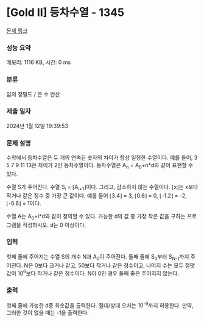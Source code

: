 # [Gold II] 등차수열 - 1345 

[문제 링크](https://www.acmicpc.net/problem/1345) 

### 성능 요약

메모리: 1116 KB, 시간: 0 ms

### 분류

임의 정밀도 / 큰 수 연산

### 제출 일자

2024년 1월 12일 19:39:53

### 문제 설명

<p>수학에서 등차수열은 두 개의 연속된 숫자의 차이가 항상 일정한 수열이다. 예를 들어, 3 5 7 9 11 13은 차이가 2인 등차수열이다. 등차수열은 A<sub>n</sub> = A<sub>0</sub>+n*d와 같이 표현할 수 있다.</p>

<p>수열 S가 주어진다. 수열 S<sub>i</sub> = ⌊A<sub>i+1</sub>⌋이다. 그리고, 감소하지 않는 수열이다. ⌊x⌋는 x보다 작거나 같은 정수 중 가장 큰 값이다. 예를 들어 ⌊3.4⌋ = 3, ⌊0.6⌋ = 0, ⌊-1.2⌋ = -2, ⌊-0.6⌋ = 1이다.</p>

<p>수열 A는 A<sub>0</sub>+i*d와 같이 정의할 수 있다. 가능한 d의 값 중 가장 작은 값을 구하는 프로그램을 작성하시오. d는 0 이상이다.</p>

### 입력 

 <p>첫째 줄에 주어지는 수열 S의 개수 N과 A<sub>0</sub>이 주어진다. 둘째 줄에 S<sub>0</sub>부터 S<sub>N-1</sub>까지 주어진다. N은 0보다 크거나 같고, 50보다 작거나 같은 정수이고, 나머지 수는 모두 절댓값이 10<sup>6</sup>보다 작거나 같은 정수이다. N이 0인 경우 둘째 줄은 주어지지 않는다.</p>

### 출력 

 <p>첫째 줄에 가능한 d중 최솟값을 출력한다. 절대/상대 오차는 10<sup>-9</sup>까지 허용한다. 만약, 그러한 것이 없을 때는 -1을 출력한다.</p>

